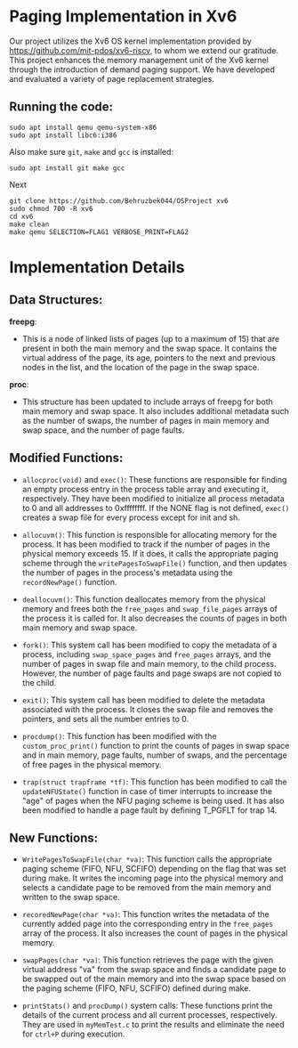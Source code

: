 # Paging Implementation in Xv6

Our project utilizes the Xv6 OS kernel implementation provided by <https://github.com/mit-pdos/xv6-riscv>, to whom we extend our gratitude. This project enhances the memory management unit of the Xv6 kernel through the introduction of demand paging support. We have developed and evaluated a variety of page replacement strategies.

## Running the code:
```shell
sudo apt install qemu qemu-system-x86
sudo apt install libc6:i386
```
Also make sure `git`, `make` and `gcc` is installed:
```shell
sudo apt install git make gcc
```
Next
```shell
git clone https://github.com/Behruzbek044/OSProject xv6
sudo chmod 700 -R xv6
cd xv6
make clean
make qemu SELECTION=FLAG1 VERBOSE_PRINT=FLAG2
```

# Implementation Details
## Data Structures:

**freepg**: 

  - This is a node of linked lists of pages (up to a maximum of 15) that are present in both the main memory and the swap space. It contains the virtual address of the page, its age, pointers to the next and previous nodes in the list, and the location of the page in the swap space.
  
**proc**:

  - This structure has been updated to include arrays of freepg for both main memory and swap space. It also includes additional metadata such as the number of swaps, the number of pages in main memory and swap space, and the number of page faults. 

## Modified Functions:

  - `allocproc(void)` and `exec()`: These functions are responsible for finding an empty process entry in the process table array and executing it, respectively. They have been modified to initialize all process metadata to 0 and all addresses to 0xffffffff. If the NONE flag is not defined, `exec()` creates a swap file for every process except for init and sh.

  - `allocuvm()`: This function is responsible for allocating memory for the process. It has been modified to track if the number of pages in the physical memory exceeds 15. If it does, it calls the appropriate paging scheme through the `writePagesToSwapFile()` function, and then updates the number of pages in the process's metadata using the `recordNewPage()` function.

  - `deallocuvm()`: This function deallocates memory from the physical memory and frees both the `free_pages` and `swap_file_pages` arrays of the process it is called for. It also decreases the counts of pages in both main memory and swap space.

  - `fork()`: This system call has been modified to copy the metadata of a process, including `swap_space_pages` and `free_pages` arrays, and the number of pages in swap file and main memory, to the child process. However, the number of page faults and page swaps are not copied to the child.

  - `exit()`: This system call has been modified to delete the metadata associated with the process. It closes the swap file and removes the pointers, and sets all the number entries to 0.

  - `procdump()`: This function has been modified with the `custom_proc_print()` function to print the counts of pages in swap space and in main memory, page faults, number of swaps, and the percentage of free pages in the physical memory.

  - `trap(struct trapframe *tf)`: This function has been modified to call the `updateNFUState()` function in case of timer interrupts to increase the "age" of pages when the NFU paging scheme is being used. It has also been modified to handle a page fault by defining T_PGFLT for trap 14.

## New Functions:

  - `WritePagesToSwapFile(char *va)`: This function calls the appropriate paging scheme (FIFO, NFU, SCFIFO) depending on the flag that was set during make. It writes the incoming page into the physical memory and selects a candidate page to be removed from the main memory and written to the swap space.

  - `recoredNewPage(char *va)`: This function writes the metadata of the currently added page into the corresponding entry in the `free_pages` array of the process. It also increases the count of pages in the physical memory.

  - `swapPages(char *va)`: This function retrieves the page with the given virtual address "va" from the swap space and finds a candidate page to be swapped out of the main memory and into the swap space based on the paging scheme (FIFO, NFU, SCFIFO) defined during make.

  - `printStats()` and `procDump()` system calls: These functions print the details of the current process and all current processes, respectively. They are used in `myMemTest.c` to print the results and eliminate the need for `ctrl+P` during execution.
